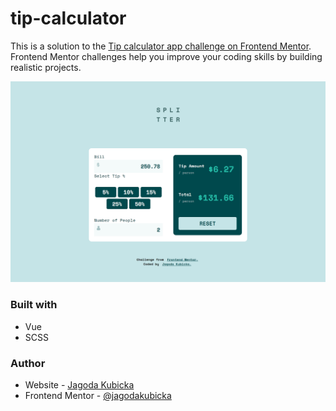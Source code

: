 # tip-calculator

This is a solution to the [Tip calculator app challenge on Frontend Mentor](https://www.frontendmentor.io/challenges/tip-calculator-app-ugJNGbJUX). Frontend Mentor challenges help you improve your coding skills by building realistic projects.

![Design preview for the Personal portfolio](./src/assets/images/tip-calculator-preview.png)

### Built with

- Vue
- SCSS

### Author

- Website - [Jagoda Kubicka](https://jagoda-kubicka.vercel.app/)
- Frontend Mentor - [@jagodakubicka](https://www.frontendmentor.io/profile/jagodakubicka)

